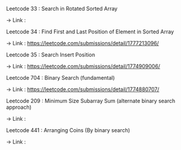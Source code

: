 Leetcode 33 :  Search in Rotated Sorted Array

-> Link : 

Leetcode 34 : Find First and Last Position of Element in Sorted Array
 
-> Link : https://leetcode.com/submissions/detail/1777213096/

Leetcode 35 : Search Insert Position

-> Link : https://leetcode.com/submissions/detail/1774909006/

Leetcode 704 : Binary Search (fundamental)

-> Link : https://leetcode.com/submissions/detail/1774880707/

Leetcode 209 : Minimum Size Subarray Sum (alternate binary search approach) 

-> Link : 

Leetcode 441 : Arranging Coins (By binary search) 

-> Link : 
